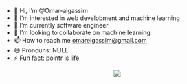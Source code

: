 - 👋 Hi, I’m @Omar-algassim
- 👀 I’m interested in web develobment and machine learning
- 🌱 I’m currently software engineer
- 💞️ I’m looking to collaborate on machine learning 
- 📫 How to reach me omarelgassim@gmail.com
- 😄 Pronouns: NULL
- ⚡ Fun fact: pointr is life
  <p align="center">
  <a href="https://skillicons.dev">
    <img src="https://skillicons.dev/icons?i=git,css,html,js,jquery,nodejs,py,ts,bash,docker,c,vim,mongodb,arduino,django,express,flask,mongodb,mysql,react,nginx,linux,ubuntu,vscode&perline=12" />
  </a>
</p>

<!---
Omar-algassim/Omar-algassim is a ✨ special ✨ repository because its `README.md` (this file) appears on your GitHub profile.
You can click the Preview link to take a look at your changes.
--->
